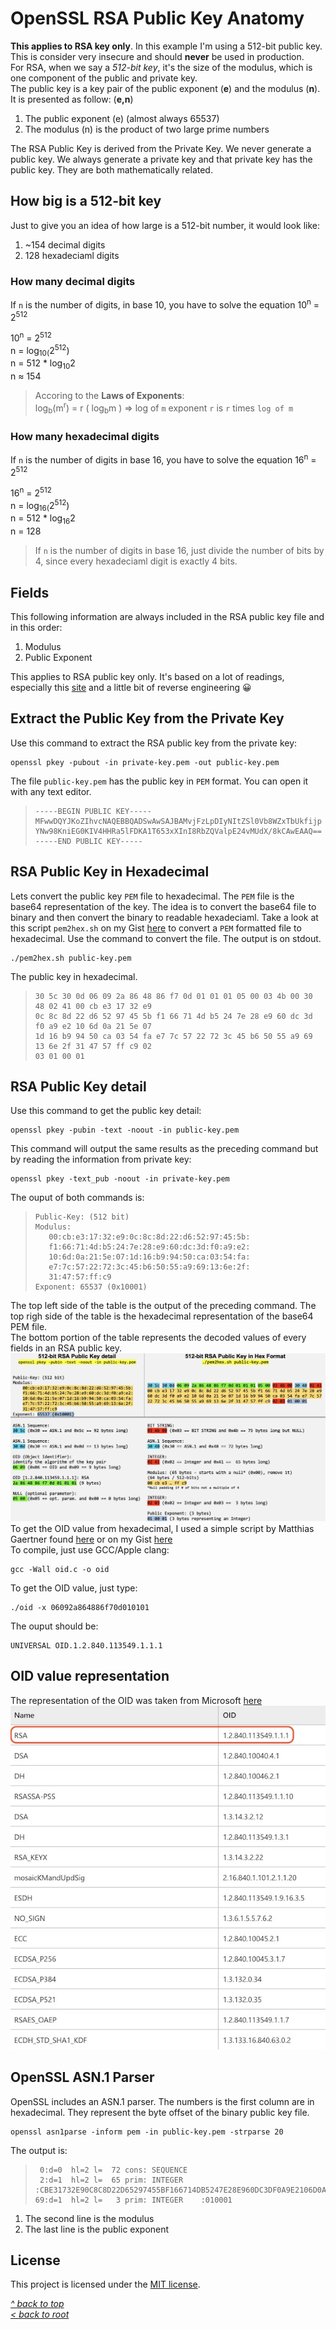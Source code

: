 # OpenSSL RSA Public Key Anatomy
**This applies to RSA key only**. In this example I'm using a 512-bit public key. This is consider very insecure and should **never** be used in production.  
For RSA, when we say a *512-bit key*, it's the size of the modulus, which is one component of the public and private key.  
The public key is a key pair of the public exponent (**e**) and the modulus (**n**). It is presented as follow: (**e,n**)

1.	The public exponent (e) (almost always 65537)
2.	The modulus (n) is the product of two large prime numbers  

The RSA Public Key is derived from the Private Key. We never generate a public key. We always generate a private key and that private key has the public key. They are both mathematically related.
## How big is a 512-bit key
Just to give you an idea of how large is a 512-bit number, it would look like:
1. ~154 decimal digits
2. 128 hexadeciaml digits

### How many decimal digits
If `n` is the number of digits, in base 10, you have to solve the equation 10<sup>n</sup> = 2<sup>512</sup>

10<sup>n</sup> = 2<sup>512</sup>  
n = log<sub>10(</sub>2<sup>512</sup>)  
n = 512 * log<sub>10</sub>2  
n ≈ 154  
>Accoring to the **Laws of Exponents**:  
>log<sub>b</sub>(m<sup>r</sup>) = r ( log<sub>b</sub>m ) => log of `m` exponent `r` is `r` times `log of m`   

### How many hexadecimal digits
If `n` is the number of digits in base 16, you have to solve the equation 16<sup>n</sup> = 2<sup>512</sup>

16<sup>n</sup> = 2<sup>512</sup>  
n = log<sub>16(</sub>2<sup>512</sup>)  
n = 512 * log<sub>16</sub>2  
n = 128  
>If `n` is the number of digits in base 16, just divide the number of bits by 4, since every hexadeciaml digit is exactly 4 bits.  
## Fields
This following information are always included in the RSA public key file and in this order:
1. Modulus
2. Public Exponent

This applies to RSA public key only. It's based on a lot of readings, especially this [site](https://www.cem.me/20141221-cert-binaries.html) and a little bit of reverse engineering 😀  

## Extract the Public Key from the Private Key
Use this command to extract the RSA public key from the private key:
```shell
openssl pkey -pubout -in private-key.pem -out public-key.pem
```
The file `public-key.pem` has the public key in `PEM` format. You can open it with any text editor.
>```
>-----BEGIN PUBLIC KEY-----
>MFwwDQYJKoZIhvcNAQEBBQADSwAwSAJBAMvjFzLpDIyNItZSl0Vb8WZxTbUkfijp
>YNw98KniEG0KIV4HHRa5lFDKA1T653xXInI8RbZQValpE24vMUdX/8kCAwEAAQ==
>-----END PUBLIC KEY-----
>```
## RSA Public Key in Hexadecimal
Lets convert the public key `PEM` file to hexadecimal. The `PEM` file is the base64 representation of the key. The idea is to convert the base64 file to binary and then convert the binary to readable hexadeciaml. Take a look at this script `pem2hex.sh` on my Gist [here](https://gist.github.com/ddella/d07d5b827f3638e727bbf3dc1210d4a2) to convert a `PEM` formatted file to hexadecimal.
Use the command to convert the file. The output is on stdout.
```shell
./pem2hex.sh public-key.pem
```
The public key in hexadecimal.
>```
>30 5c 30 0d 06 09 2a 86 48 86 f7 0d 01 01 01 05 00 03 4b 00 30 48 02 41 00 cb e3 17 32 e9 
>0c 8c 8d 22 d6 52 97 45 5b f1 66 71 4d b5 24 7e 28 e9 60 dc 3d f0 a9 e2 10 6d 0a 21 5e 07 
>1d 16 b9 94 50 ca 03 54 fa e7 7c 57 22 72 3c 45 b6 50 55 a9 69 13 6e 2f 31 47 57 ff c9 02 
>03 01 00 01
>```
## RSA Public Key detail

Use this command to get the public key detail:
```shell
openssl pkey -pubin -text -noout -in public-key.pem
```
This command will output the same results as the preceding command but by reading the information from private key:
```shell
openssl pkey -text_pub -noout -in private-key.pem
```
The ouput of both commands is:
>````
>Public-Key: (512 bit)
>Modulus:
>    00:cb:e3:17:32:e9:0c:8c:8d:22:d6:52:97:45:5b:
>    f1:66:71:4d:b5:24:7e:28:e9:60:dc:3d:f0:a9:e2:
>    10:6d:0a:21:5e:07:1d:16:b9:94:50:ca:03:54:fa:
>    e7:7c:57:22:72:3c:45:b6:50:55:a9:69:13:6e:2f:
>    31:47:57:ff:c9
>Exponent: 65537 (0x10001)
>````
The top left side of the table is the output of the preceding command. The top righ side of the table is the hexadecimal representation of the base64 PEM file.  
The bottom portion of the table represents the decoded values of every fields in an RSA public key.  
![Alt text](/images/rsa-pub-key-hex.jpg "RSA Public key in hex format")  
To get the OID value from hexadecimal, I used a simple script by Matthias Gaertner found [here](https://www.rtner.de/software/oid.html) or on my Gist [here](https://gist.github.com/ddella/2c716646125912a6ef8bed6273f647f2)  
To compile, just use GCC/Apple clang:
```shell
gcc -Wall oid.c -o oid
```
To get the OID value, just type:
```shell
./oid -x 06092a864886f70d010101
```
The ouput should be:
```
UNIVERSAL OID.1.2.840.113549.1.1.1
```
## OID value representation
The representation of the OID was taken from Microsoft [here](https://learn.microsoft.com/en-us/openspecs/windows_protocols/ms-gpnap/ff1a8675-0008-408c-ba5f-686a10389adc)
![Alt text](/images/key-oid-rsa.jpg "Key pair OID")
## OpenSSL ASN.1 Parser
OpenSSL includes an ASN.1 parser. The numbers is the first column are in hexadecimal. They represent the byte offset of the binary public key file.
```shell
openssl asn1parse -inform pem -in public-key.pem -strparse 20
```
The output is:
>```
>  0:d=0  hl=2 l=  72 cons: SEQUENCE
>  2:d=1  hl=2 l=  65 prim: INTEGER    :CBE31732E90C8C8D22D65297455BF166714DB5247E28E960DC3DF0A9E2106D0A215E071D16B99450CA0354FAE77C5722723C45B>65055A969136E2F314757FFC9
>69:d=1  hl=2 l=   3 prim: INTEGER    :010001
>```
1. The second line is the modulus
2. The last line is the public exponent
## License
This project is licensed under the [MIT license](/LICENSE).

[_^ back to top_](#OpenSSL-RSA-Public-Key-Anatomy)  
[_< back to root_](../../../)

